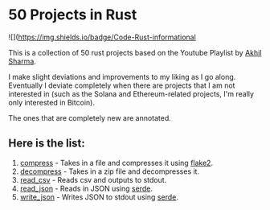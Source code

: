 # 50 Projects in Rust

![](https://img.shields.io/badge/Code-Rust-informational

This is a collection of 50 rust projects based on the Youtube Playlist by [Akhil Sharma](https://www.youtube.com/playlist?list=PL5dTjWUk_cPYuhHm9_QImW7_u4lr5d6zO).

I make slight deviations and improvements to my liking as I go along. Eventually I deviate completely when there are projects that I am not interested in (such as the Solana and Ethereum-related projects, I'm really only interested in Bitcoin).

The ones that are completely new are annotated.

## Here is the list:

1. [compress](./compress) - Takes in a file and compresses it using [flake2](https://docs.rs/flate2/latest/flate2/).
2. [decompress](./decompress/) - Takes in a zip file and decompresses it.
3. [read_csv](./read_csv/) - Reads csv and outputs to stdout.
4. [read_json](./read_json/) - Reads in JSON using [serde](https://serde.rs/).
5. [write_json](./write_json) - Writes JSON to stdout using [serde](https://serde.rs/).

